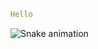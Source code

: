 ```yaml
Hello
```


![Snake animation](https://github.com/thepiyushmalhotra/thepiyushmalhotra/blob/output/github-contribution-grid-snake.svg)
